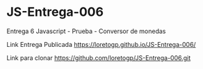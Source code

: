 # JS-Entrega-006
Entrega 6  Javascript  - Prueba - Conversor de monedas


Link Entrega Publicada https://loretogp.github.io/JS-Entrega-006/

Link para clonar https://github.com/loretogp/JS-Entrega-006.git
